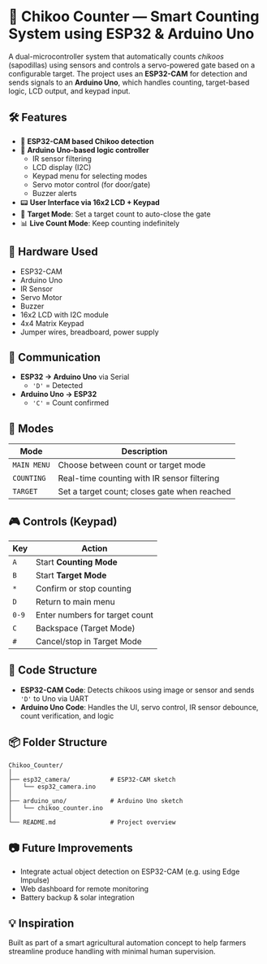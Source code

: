 
# 🍈 Chikoo Counter — Smart Counting System using ESP32 & Arduino Uno

A dual-microcontroller system that automatically counts *chikoos* (sapodillas) using sensors and controls a servo-powered gate based on a configurable target. The project uses an **ESP32-CAM** for detection and sends signals to an **Arduino Uno**, which handles counting, target-based logic, LCD output, and keypad input.

## 🛠️ Features

- 🚀 **ESP32-CAM based Chikoo detection**
- 🧠 **Arduino Uno-based logic controller**
  - IR sensor filtering
  - LCD display (I2C)
  - Keypad menu for selecting modes
  - Servo motor control (for door/gate)
  - Buzzer alerts
- 📟 **User Interface via 16x2 LCD + Keypad**
- 🎯 **Target Mode**: Set a target count to auto-close the gate
- 📊 **Live Count Mode**: Keep counting indefinitely

## 🔌 Hardware Used

- ESP32-CAM
- Arduino Uno
- IR Sensor
- Servo Motor
- Buzzer
- 16x2 LCD with I2C module
- 4x4 Matrix Keypad
- Jumper wires, breadboard, power supply

## 📡 Communication

- **ESP32 → Arduino Uno** via Serial
  - `'D'` = Detected
- **Arduino Uno → ESP32**
  - `'C'` = Count confirmed

## 🔁 Modes

| Mode         | Description                                    |
|--------------|------------------------------------------------|
| `MAIN MENU`  | Choose between count or target mode            |
| `COUNTING`   | Real-time counting with IR sensor filtering    |
| `TARGET`     | Set a target count; closes gate when reached   |

## 🎮 Controls (Keypad)

| Key   | Action                            |
|-------|-----------------------------------|
| `A`   | Start **Counting Mode**           |
| `B`   | Start **Target Mode**             |
| `*`   | Confirm or stop counting          |
| `D`   | Return to main menu               |
| `0-9` | Enter numbers for target count    |
| `C`   | Backspace (Target Mode)           |
| `#`   | Cancel/stop in Target Mode        |

## 🧠 Code Structure

- **ESP32-CAM Code**: Detects chikoos using image or sensor and sends `'D'` to Uno via UART
- **Arduino Uno Code**: Handles the UI, servo control, IR sensor debounce, count verification, and logic

## 📦 Folder Structure

```
Chikoo_Counter/
│
├── esp32_camera/           # ESP32-CAM sketch
│   └── esp32_camera.ino
│
├── arduino_uno/            # Arduino Uno sketch
│   └── chikoo_counter.ino
│
└── README.md               # Project overview
```

## 📷 Future Improvements

- Integrate actual object detection on ESP32-CAM (e.g. using Edge Impulse)
- Web dashboard for remote monitoring
- Battery backup & solar integration

## 💡 Inspiration

Built as part of a smart agricultural automation concept to help farmers streamline produce handling with minimal human supervision.

